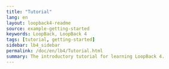 ```yaml
---
title: "Tutorial"
lang: en
layout: loopback4-readme
source: example-getting-started 
keywords: LoopBack, LoopBack 4 
tags: [tutorial, getting-started]
sidebar: lb4_sidebar
permalink: /doc/en/lb4/Tutorial.html
summary: The introductory tutorial for learning LoopBack 4.
---
```

